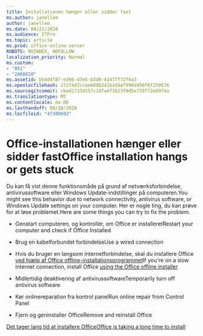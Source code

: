 ```yaml
---
title: Installationen hænger eller sidder fast
ms.author: janellem
author: janellem
ms.date: 04/21/2020
ms.audience: ITPro
ms.topic: article
ms.prod: office-online-server
ROBOTS: NOINDEX, NOFOLLOW
localization_priority: Normal
ms.custom:
- "851"
- "2000020"
ms.assetid: b54d4f87-e366-47e5-b3d8-42477f72f6a3
ms.openlocfilehash: 272f4d7ccaeb09b241ba1647996d456f6f159576
ms.sourcegitcommit: cbed17334557c1dfa471623f8d5e735f72e697da
ms.translationtype: MT
ms.contentlocale: da-DK
ms.lasthandoff: 08/28/2020
ms.locfileid: "47300693"
---
```

# <a name="office-installation-hangs-or-gets-stuck"></a><span data-ttu-id="b3640-102">Office-installationen hænger eller sidder fast</span><span class="sxs-lookup"><span data-stu-id="b3640-102">Office installation hangs or gets stuck</span></span>

<span data-ttu-id="b3640-103">Du kan få vist denne funktionsmåde på grund af netværksforbindelse, antivirussoftware eller Windows Update-indstillinger på computeren.</span><span class="sxs-lookup"><span data-stu-id="b3640-103">You might see this behavior due to network connectivity, antivirus software, or Windows Update settings on your computer.</span></span> <span data-ttu-id="b3640-104">Her er nogle ting, du kan prøve for at løse problemet.</span><span class="sxs-lookup"><span data-stu-id="b3640-104">Here are some things you can try to fix the problem.</span></span>
  
- <span data-ttu-id="b3640-105">Genstart computeren, og kontrollér, om Office er installeret</span><span class="sxs-lookup"><span data-stu-id="b3640-105">Restart your computer and check if Office Installed</span></span>

- <span data-ttu-id="b3640-106">Brug en kabelforbundet forbindelse</span><span class="sxs-lookup"><span data-stu-id="b3640-106">Use a wired connection</span></span>

- <span data-ttu-id="b3640-107">Hvis du bruger en langsom internetforbindelse, skal du installere Office [ved hjælp af Office offline-installationsprogrammet](https://support.office.com/article/f0a85fe7-118f-41cb-a791-d59cef96ad1c?wt.mc_id=Alchemy_ClientDIA)</span><span class="sxs-lookup"><span data-stu-id="b3640-107">If you're on a slow internet connection, install Office [using the Office offline installer](https://support.office.com/article/f0a85fe7-118f-41cb-a791-d59cef96ad1c?wt.mc_id=Alchemy_ClientDIA)</span></span>

- <span data-ttu-id="b3640-108">Midlertidig deaktivering af antivirussoftware</span><span class="sxs-lookup"><span data-stu-id="b3640-108">Temporarily turn off antivirus software</span></span>

- <span data-ttu-id="b3640-109">Kør onlinereparation fra kontrol panel</span><span class="sxs-lookup"><span data-stu-id="b3640-109">Run online repair from Control Panel</span></span>

- <span data-ttu-id="b3640-110">Fjern og geninstaller Office</span><span class="sxs-lookup"><span data-stu-id="b3640-110">Remove and reinstall Office</span></span>

[<span data-ttu-id="b3640-111">Det tager lang tid at installere Office</span><span class="sxs-lookup"><span data-stu-id="b3640-111">Office is taking a long time to install</span></span>](https://support.office.com/article/0f09f357-3fef-42a6-b8aa-cef4c6c44bdf?wt.mc_id=Alchemy_ClientDIA)
  